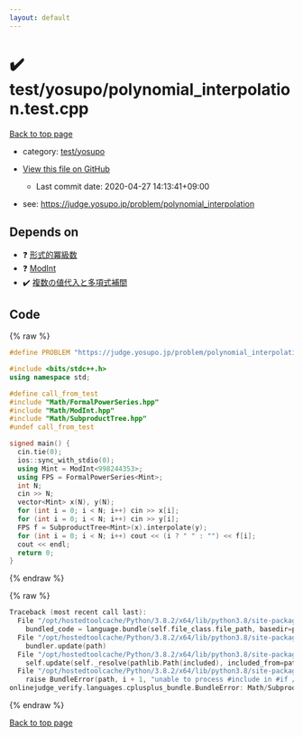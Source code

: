 ```yaml
---
layout: default
---
```


<!-- mathjax config similar to math.stackexchange -->
<script type="text/javascript" async
  src="https://cdnjs.cloudflare.com/ajax/libs/mathjax/2.7.5/MathJax.js?config=TeX-MML-AM_CHTML">
</script>
<script type="text/x-mathjax-config">
  MathJax.Hub.Config({
    TeX: { equationNumbers: { autoNumber: "AMS" }},
    tex2jax: {
      inlineMath: [ ['$','$'] ],
      processEscapes: true
    },
    "HTML-CSS": { matchFontHeight: false },
    displayAlign: "left",
    displayIndent: "2em"
  });
</script>

<script type="text/javascript" src="https://cdnjs.cloudflare.com/ajax/libs/jquery/3.4.1/jquery.min.js"></script>
<script src="https://cdn.jsdelivr.net/npm/jquery-balloon-js@1.1.2/jquery.balloon.min.js" integrity="sha256-ZEYs9VrgAeNuPvs15E39OsyOJaIkXEEt10fzxJ20+2I=" crossorigin="anonymous"></script>
<script type="text/javascript" src="../../../assets/js/copy-button.js"></script>
<link rel="stylesheet" href="../../../assets/css/copy-button.css" />


# :heavy_check_mark: test/yosupo/polynomial_interpolation.test.cpp

<a href="../../../index.html">Back to top page</a>

* category: <a href="../../../index.html#0b58406058f6619a0f31a172defc0230">test/yosupo</a>
* <a href="{{ site.github.repository_url }}/blob/master/test/yosupo/polynomial_interpolation.test.cpp">View this file on GitHub</a>
    - Last commit date: 2020-04-27 14:13:41+09:00


* see: <a href="https://judge.yosupo.jp/problem/polynomial_interpolation">https://judge.yosupo.jp/problem/polynomial_interpolation</a>


## Depends on

* :question: <a href="../../../library/Math/FormalPowerSeries.hpp.html">形式的冪級数</a>
* :question: <a href="../../../library/Math/ModInt.hpp.html">ModInt</a>
* :heavy_check_mark: <a href="../../../library/Math/SubproductTree.hpp.html">複数の値代入と多項式補間</a>


## Code

<a id="unbundled"></a>
{% raw %}
```cpp
#define PROBLEM "https://judge.yosupo.jp/problem/polynomial_interpolation"

#include <bits/stdc++.h>
using namespace std;

#define call_from_test
#include "Math/FormalPowerSeries.hpp"
#include "Math/ModInt.hpp"
#include "Math/SubproductTree.hpp"
#undef call_from_test

signed main() {
  cin.tie(0);
  ios::sync_with_stdio(0);
  using Mint = ModInt<998244353>;
  using FPS = FormalPowerSeries<Mint>;
  int N;
  cin >> N;
  vector<Mint> x(N), y(N);
  for (int i = 0; i < N; i++) cin >> x[i];
  for (int i = 0; i < N; i++) cin >> y[i];
  FPS f = SubproductTree<Mint>(x).interpolate(y);
  for (int i = 0; i < N; i++) cout << (i ? " " : "") << f[i];
  cout << endl;
  return 0;
}
```
{% endraw %}

<a id="bundled"></a>
{% raw %}
```cpp
Traceback (most recent call last):
  File "/opt/hostedtoolcache/Python/3.8.2/x64/lib/python3.8/site-packages/onlinejudge_verify/docs.py", line 340, in write_contents
    bundled_code = language.bundle(self.file_class.file_path, basedir=pathlib.Path.cwd())
  File "/opt/hostedtoolcache/Python/3.8.2/x64/lib/python3.8/site-packages/onlinejudge_verify/languages/cplusplus.py", line 170, in bundle
    bundler.update(path)
  File "/opt/hostedtoolcache/Python/3.8.2/x64/lib/python3.8/site-packages/onlinejudge_verify/languages/cplusplus_bundle.py", line 282, in update
    self.update(self._resolve(pathlib.Path(included), included_from=path))
  File "/opt/hostedtoolcache/Python/3.8.2/x64/lib/python3.8/site-packages/onlinejudge_verify/languages/cplusplus_bundle.py", line 281, in update
    raise BundleError(path, i + 1, "unable to process #include in #if / #ifdef / #ifndef other than include guards")
onlinejudge_verify.languages.cplusplus_bundle.BundleError: Math/SubproductTree.hpp: line 13: unable to process #include in #if / #ifdef / #ifndef other than include guards

```
{% endraw %}

<a href="../../../index.html">Back to top page</a>

